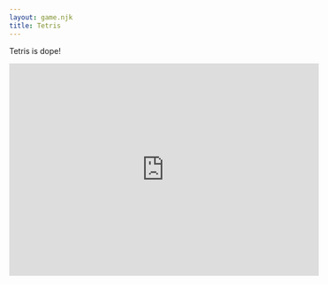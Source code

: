 ```yaml
---
layout: game.njk
title: Tetris
---
```


Tetris is dope!

<iframe src="https://archive.org/embed/arcade_atetris" width="560" height="384" frameborder="0" webkitallowfullscreen="true" mozallowfullscreen="true" allowfullscreen></iframe>
